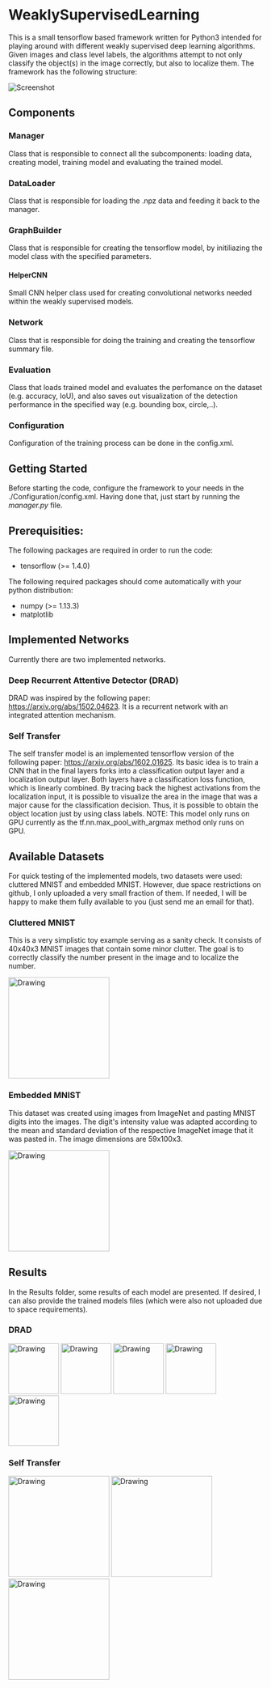 # WeaklySupervisedLearning

This is a small tensorflow based framework written for Python3 intended for playing around with different weakly supervised deep learning algorithms. Given images and class level labels, the algorithms attempt to not only classify the object(s) in the image correctly, but also to localize them. The framework has the following structure:

![Screenshot](class_hierarchy.png)

## Components

### Manager
Class that is responsible to connect all the subcomponents: loading data, creating model, training model and evaluating the trained model.

### DataLoader
Class that is responsible for loading the .npz data and feeding it back to the manager.

### GraphBuilder
Class that is responsible for creating the tensorflow model, by initiliazing the model class with the specified parameters.

#### HelperCNN
Small CNN helper class used for creating convolutional networks needed within the weakly supervised models.

### Network
Class that is responsible for doing the training and creating the tensorflow summary file.

### Evaluation
Class that loads trained model and evaluates the perfomance on the dataset (e.g. accuracy, IoU), and also saves out visualization of the detection performance in the specified way (e.g. bounding box, circle,..).

### Configuration
Configuration of the training process can be done in the config.xml.

## Getting Started 

Before starting the code, configure the framework to your needs in the ./Configuration/config.xml. Having done that, just start by running the *manager.py* file.

## Prerequisities:

The following packages are required in order to run the code:
  - tensorflow (>= 1.4.0)
  
The following required packages should come automatically with your python distribution:
  - numpy (>= 1.13.3)
  - matplotlib

## Implemented Networks

Currently there are two implemented networks.

### Deep Recurrent Attentive Detector (DRAD)

DRAD was inspired by the following paper: https://arxiv.org/abs/1502.04623. It is a recurrent network with an integrated attention mechanism.


### Self Transfer

The self transfer model is an implemented tensorflow version of the following paper: https://arxiv.org/abs/1602.01625. Its basic idea is to train a CNN that in the final layers forks into a classification output layer and a localization output layer. Both layers have a classification loss function, which is linearly combined. By tracing back the highest activations from the localization input, it is possible to visualize the area in the image that was a major cause for the classification decision. Thus, it is possible to obtain the object location just by using class labels. 
NOTE: This model only runs on GPU currently as the tf.nn.max_pool_with_argmax method only runs on GPU.


## Available Datasets

For quick testing of the implemented models, two datasets were used: cluttered MNIST and embedded MNIST. However, due space restrictions on github, I only uploaded a very small fraction of them. If needed, I will be happy to make them fully available to you (just send me an email for that).

### Cluttered MNIST

This is a very simplistic toy example serving as a sanity check. It consists of 40x40x3 MNIST images that contain some minor clutter. The goal is to correctly classify the number present in the image and to localize the number.

<img src="cMNIST.png" alt="Drawing" height="200"/>

### Embedded MNIST

This dataset was created using images from ImageNet and pasting MNIST digits into the images. The digit's intensity value was adapted according to the mean and standard deviation of the respective ImageNet image that it was pasted in. The image dimensions are 59x100x3.

<img src="embMNIST.png" alt="Drawing" height="200"/>

## Results

In the Results folder, some results of each model are presented. If desired, I can also provide the trained models files (which were also not uploaded due to space requirements).

### DRAD

<img src="./Networks/DRAD/embMNIST/Results/test/Sample_9/time_0.png" alt="Drawing" height="100"/> <img src="./Networks/DRAD/embMNIST/Results/test/Sample_9/time_2.png" alt="Drawing" height="100"/> <img src="./Networks/DRAD/embMNIST/Results/test/Sample_9/time_6.png" alt="Drawing" height="100"/> <img src="./Networks/DRAD/embMNIST/Results/test/Sample_9/time_10.png" alt="Drawing" height="100"/> <img src="./Networks/DRAD/embMNIST/Results/test/Sample_9/time_11.png" alt="Drawing" height="100"/>
 
### Self Transfer

<img src="./Networks/SelfTransfer/Results/Summaries/run1/EvaluatedImages/test/img1.png" alt="Drawing" height="200"/> <img src="./Networks/SelfTransfer/Results/Summaries/run1/EvaluatedImages/test/img3.png" alt="Drawing" height="200"/> <img src="./Networks/SelfTransfer/Results/Summaries/run1/EvaluatedImages/test/img5.png" alt="Drawing" height="200"/>
